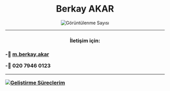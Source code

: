 <h1 align="center"> Berkay AKAR</h1>

<p align="center"> <img src="https://komarev.com/ghpvc/?username=mberkayakar" alt="Görüntülenme Sayısı" /> </p>

<hr>
<h3 align="center">İletişim için:<h3>
 
 
 
-📧 [m.berkay.akar](mailto:.berkay.akar@gmail.com?subject=[GitHub]%20Source%20Han%20Sans)
 <br>
 
-📱 **020 7946 0123**
 
<hr>
  
[![ Geliştirme Süreçlerim ](https://github-readme-stats.vercel.app/api/wakatime?username=mberkayakar)](https://github.com/anuraghazra/github-readme-stats)

 

 

 

